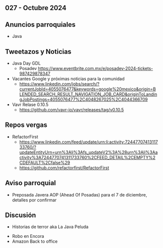027 - Octubre 2024
--

## Anuncios parroquiales
* Java

## Tweetazos y Noticias
* Java Day GDL
  * Posadev https://www.eventbrite.com.mx/e/posadev-2024-tickets-987429878347 
* Vacantes Google y próximas noticias para la comunidad
  * https://www.linkedin.com/jobs/search/?currentJobId=4055076477&keywords=google%20mexico&origin=BLENDED_SEARCH_RESULT_NAVIGATION_JOB_CARD&originToLandingJobPostings=4055076477%2C4048267025%2C4044366709
* Vavr Relase 0.10.5
  * https://github.com/vavr-io/vavr/releases/tag/v0.10.5

## Repos vergas
* RefactorFirst
  * https://www.linkedin.com/feed/update/urn:li:activity:7244770741311733760/?updateEntityUrn=urn%3Ali%3Afs_updateV2%3A%28urn%3Ali%3Aactivity%3A7244770741311733760%2CFEED_DETAIL%2CEMPTY%2CDEFAULT%2Cfalse%29
  * https://github.com/refactorfirst/RefactorFirst
 
## Aviso parroquial

* Preposada Javera AOP (Ahead Of Posadas) para el 7 de diciembre, detalles por confirmar

## Discusión
* Historias de terror aka La Java Peluda
- Robo en Encora
- Amazon Back to office

